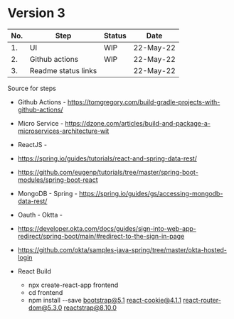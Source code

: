 # Version 3

|No. | Step | Status | Date |
|---|---|---|---|
|1.| UI | WIP  | 22-May-22 |
|2.| Github actions | WIP | 22-May-22|
|3.| Readme status links | | 22-May-22 |
Source for steps
* Github Actions - https://tomgregory.com/build-gradle-projects-with-github-actions/
* Micro Service -  https://dzone.com/articles/build-and-package-a-microservices-architecture-wit

* ReactJS -
 * https://spring.io/guides/tutorials/react-and-spring-data-rest/
 * https://github.com/eugenp/tutorials/tree/master/spring-boot-modules/spring-boot-react

* MongoDB - Spring - https://spring.io/guides/gs/accessing-mongodb-data-rest/

* Oauth - Oktta -
* https://developer.okta.com/docs/guides/sign-into-web-app-redirect/spring-boot/main/#redirect-to-the-sign-in-page
* https://github.com/okta/samples-java-spring/tree/master/okta-hosted-login

* React Build
  * npx create-react-app frontend    
  * cd frontend     
  * npm install --save bootstrap@5.1 react-cookie@4.1.1 react-router-dom@5.3.0 reactstrap@8.10.0

  
